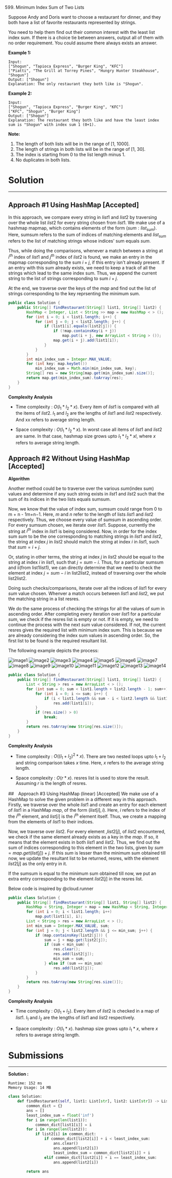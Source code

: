 599. Minimum Index Sum of Two Lists

Suppose Andy and Doris want to choose a restaurant for dinner, and they both have a list of favorite restaurants represented by strings.

You need to help them find out their common interest with the least list index sum. If there is a choice tie between answers, output all of them with no order requirement. You could assume there always exists an answer.

**Example 1:**
```
Input:
["Shogun", "Tapioca Express", "Burger King", "KFC"]
["Piatti", "The Grill at Torrey Pines", "Hungry Hunter Steakhouse", "Shogun"]
Output: ["Shogun"]
Explanation: The only restaurant they both like is "Shogun".
```

**Example 2:**
```
Input:
["Shogun", "Tapioca Express", "Burger King", "KFC"]
["KFC", "Shogun", "Burger King"]
Output: ["Shogun"]
Explanation: The restaurant they both like and have the least index sum is "Shogun" with index sum 1 (0+1).
```

**Note:**
1. The length of both lists will be in the range of [1, 1000].
1. The length of strings in both lists will be in the range of [1, 30].
1. The index is starting from 0 to the list length minus 1.
1. No duplicates in both lists.

# Solution
---
## Approach #1 Using HashMap [Accepted]
In this approach, we compare every string in $list1$ and $list2$ by traversing over the whole list $list2$ for every string chosen from $list1$. We make use of a hashmap mapmap, which contains elements of the form $(sum : list_{sum})$. Here, sumsum refers to the sum of indices of matching elements and $list_{sum}$ refers to the list of matching strings whose indices' sum equals $sum$.

Thus, while doing the comparisons, whenever a match between a string at $i^{th}$ index of $list1$ and $j^{th}$ index of $list2$ is found, we make an entry in the mapmap corresponding to the sum $i+j$, if this entry isn't already present. If an entry with this sum already exists, we need to keep a track of all the strings which lead to the same index sum. Thus, we append the current string to the list of strings corresponding to sum $i + j$.

At the end, we traverse over the keys of the $map$ and find out the list of strings corresponding to the key reprsenting the minimum sum.

```java
public class Solution {
    public String[] findRestaurant(String[] list1, String[] list2) {
        HashMap < Integer, List < String >> map = new HashMap < > ();
        for (int i = 0; i < list1.length; i++) {
            for (int j = 0; j < list2.length; j++) {
                if (list1[i].equals(list2[j])) {
                    if (!map.containsKey(i + j))
                        map.put(i + j, new ArrayList < String > ());
                    map.get(i + j).add(list1[i]);
                }
            }
        }
        int min_index_sum = Integer.MAX_VALUE;
        for (int key: map.keySet())
            min_index_sum = Math.min(min_index_sum, key);
        String[] res = new String[map.get(min_index_sum).size()];
        return map.get(min_index_sum).toArray(res);
    }
}

```

**Complexity Analysis**

* Time complexity : $O(l_1*l_2*x)$. Every item of $list1$ is compared with all the items of $list2$. $l_1$ and $l_2$ are the lengths of $list1$ and $list2$ respectively. And xx refers to average string length.

* Space complexity : $O(l_1*l_2*x)$. In worst case all items of $list1$ and $list2$ are same. In that case, hashmap size grows upto $l_1*l_2*xl$, where $x$ refers to average string length.

## Approach #2 Without Using HashMap [Accepted]
**Algorithm**

Another method could be to traverse over the various $sum$(index sum) values and determine if any such string exists in $list1$ and $list2$ such that the sum of its indices in the two lists equals sumsum.

Now, we know that the value of index sum, sumsum could range from 0 to m + n - 1m+n−1. Here, $m$ and $n$ refer to the length of lists $list1$ and $list2$ respectively. Thus, we choose every value of sumsum in ascending order. For every sumsum chosen, we iterate over $list1$. Suppose, currently the string at $i^{th}$ index in $list1$ is being considered. Now, in order for the index sum $sum$ to be the one corresponding to matching strings in $list1$ and $list2$, the string at index $j$ in $list2$ should match the string at index $i$ in $list1$, such that $sum = i + j$.

Or, stating in other terms, the string at index $j$ in $list2$ should be equal to the string at index $i$ in $list1$, such that $j = sum - i$. Thus, for a particular sumsum and ii(from list1list1), we can directly determine that we need to check the element at index $j= sum - i$ in list2list2, instead of traversing over the whole list2list2.

Doing such checks/comparisons, iterate over all the indices of $list1$ for every $sum$ value chosen. Whenver a match occurs between $list1$ and $list2$, we put the matching string in a list resres.

We do the same process of checking the strings for all the values of $sum$ in ascending order. After completing every iteration over $list1$ for a particular $sum$, we check if the resres list is empty or not. If it is empty, we need to continue the process with the next $sum$ value considered. If not, the current resres gives the required list with minimum index sum. This is because we are already considering the index sum values in ascending order. So, the first list to be found is the required resultant list.

The following example depicts the process:

![image1](img/599_1.png)
![image2](img/599_2.png)
![image3](img/599_3.png)
![image4](img/599_4.png)
![image5](img/599_5.png)
![image6](img/599_6.png)
![image7](img/599_7.png)
![image8](img/599_8.png)
![image9](img/599_9.png)
![image10](img/599_10.png)
![image11](img/599_11.png)
![image12](img/599_12.png)
![image13](img/599_13.png)
![image14](img/599_14.png)

```java
public class Solution {
    public String[] findRestaurant(String[] list1, String[] list2) {
        List < String > res = new ArrayList < > ();
        for (int sum = 0; sum < list1.length + list2.length - 1; sum++) {
            for (int i = 0; i <= sum; i++) {
                if (i < list1.length && sum - i < list2.length && list1[i].equals(list2[sum - i]))
                    res.add(list1[i]);
            }
            if (res.size() > 0)
                break;
        }
        return res.toArray(new String[res.size()]);
    }
}
```

**Complexity Analysis**

* Time complexity : $O((l_1+l_2)^2*x)$. There are two nested loops upto $l_1+l_2$ and string comparison takes $x$ time. Here, $x$ refers to the average string length.

* Space complexity : $O(r*x)$. resres list is used to store the result. Assuming $r$ is the length of resres.

##　Approach #3 Using HashMap (linear) [Accepted]
We make use of a HashMap to solve the given problem in a different way in this approach. Firstly, we traverse over the whole $list1$ and create an entry for each element of $list1$ in a HashMap $map$, of the form $(list[i], i)$. Here, $i$ refers to the index of the $i^{th}$ element, and $list[i]$ is the $i^{th}$ element itself. Thus, we create a mapping from the elements of $list1$ to their indices.

Now, we traverse over $list2$. For every element ,$list2[j]$, of $list2$ encountered, we check if the same element already exists as a key in the $map$. If so, it means that the element exists in both $list1$ and $list2$. Thus, we find out the sum of indices corresponding to this element in the two lists, given by $sum = map.get(list[j]) + j$. If this $sum$ is lesser than the minimum sum obtained till now, we update the resultant list to be returned, resres, with the element $list2[j]$ as the only entry in it.

If the sumsum is equal to the minimum sum obtained till now, we put an extra entry corresponding to the element $list2[j]$ in the resres list.

Below code is inspired by @cloud.runner

```java
public class Solution {
    public String[] findRestaurant(String[] list1, String[] list2) {
        HashMap < String, Integer > map = new HashMap < String, Integer > ();
        for (int i = 0; i < list1.length; i++)
            map.put(list1[i], i);
        List < String > res = new ArrayList < > ();
        int min_sum = Integer.MAX_VALUE, sum;
        for (int j = 0; j < list2.length && j <= min_sum; j++) {
            if (map.containsKey(list2[j])) {
                sum = j + map.get(list2[j]);
                if (sum < min_sum) {
                    res.clear();
                    res.add(list2[j]);
                    min_sum = sum;
                } else if (sum == min_sum)
                    res.add(list2[j]);
            }
        }
        return res.toArray(new String[res.size()]);
    }
}
```

**Complexity Analysis**

* Time complexity : $O(l_1+l_2)$. Every item of $list2$ is checked in a map of $list1$. $l_1$ and $l_2$ are the lengths of $list1$ and $list2$ respectively.

* Space complexity : $O(l_1*x)$. hashmap size grows upto $l_1*x$, where $x$ refers to average string length.

# Submissions
---

**Solution :**
```
Runtime: 152 ms
Memory Usage: 14 MB
```
```python
class Solution:
    def findRestaurant(self, list1: List[str], list2: List[str]) -> List[str]:
        common_dict = {}
        ans = []
        least_index_sum = float('inf')
        for i in range(len(list1)):
            common_dict[list1[i]] = i
        for i in range(len(list2)):
            if list2[i] in common_dict:
                if common_dict[list2[i]] + i < least_index_sum:
                    ans.clear()
                    ans.append(list2[i])
                    least_index_sum = common_dict[list2[i]] + i
                elif common_dict[list2[i]] + i == least_index_sum:
                    ans.append(list2[i])
                    
        return ans
```